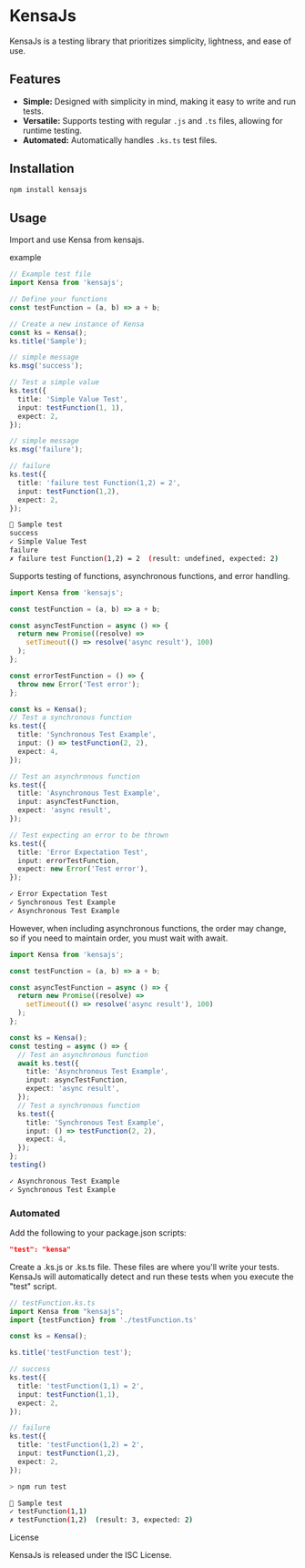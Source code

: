 # KensaJs

KensaJs is a testing library that prioritizes simplicity, lightness, and ease of use.

## Features

- **Simple:** Designed with simplicity in mind, making it easy to write and run tests.
- **Versatile:** Supports testing with regular `.js` and `.ts` files, allowing for runtime testing.
- **Automated:** Automatically handles `.ks.ts` test files.


## Installation

```bash
npm install kensajs
```
## Usage

Import and use Kensa from kensajs.

example
```typescript
// Example test file
import Kensa from 'kensajs';

// Define your functions
const testFunction = (a, b) => a + b;

// Create a new instance of Kensa
const ks = Kensa();
ks.title('Sample');

// simple message
ks.msg('success');

// Test a simple value
ks.test({
  title: 'Simple Value Test',
  input: testFunction(1, 1),
  expect: 2,
});

// simple message
ks.msg('failure');

// failure
ks.test({
  title: 'failure test Function(1,2) = 2',
  input: testFunction(1,2),
  expect: 2,
});
```

```bash
📄 Sample test
success
✓ Simple Value Test
failure
✗ failure test Function(1,2) = 2  (result: undefined, expected: 2)
```

Supports testing of functions, asynchronous functions, and error handling.

```typescript
import Kensa from 'kensajs';

const testFunction = (a, b) => a + b;

const asyncTestFunction = async () => {
  return new Promise((resolve) =>
    setTimeout(() => resolve('async result'), 100)
  );
};

const errorTestFunction = () => {
  throw new Error('Test error');
};

const ks = Kensa();
// Test a synchronous function
ks.test({
  title: 'Synchronous Test Example',
  input: () => testFunction(2, 2),
  expect: 4,
});

// Test an asynchronous function
ks.test({
  title: 'Asynchronous Test Example',
  input: asyncTestFunction,
  expect: 'async result',
});

// Test expecting an error to be thrown
ks.test({
  title: 'Error Expectation Test',
  input: errorTestFunction,
  expect: new Error('Test error'),
});
```

```bash
✓ Error Expectation Test
✓ Synchronous Test Example
✓ Asynchronous Test Example
```

However, when including asynchronous functions, the order may change, so if you need to maintain order, you must wait with await.

```typescript
import Kensa from 'kensajs';

const testFunction = (a, b) => a + b;

const asyncTestFunction = async () => {
  return new Promise((resolve) =>
    setTimeout(() => resolve('async result'), 100)
  );
};

const ks = Kensa();
const testing = async () => {
  // Test an asynchronous function
  await ks.test({
    title: 'Asynchronous Test Example',
    input: asyncTestFunction,
    expect: 'async result',
  });
  // Test a synchronous function
  ks.test({
    title: 'Synchronous Test Example',
    input: () => testFunction(2, 2),
    expect: 4,
  });
};
testing()
```

```bash
✓ Asynchronous Test Example
✓ Synchronous Test Example
```

### Automated

Add the following to your package.json scripts:

```json
"test": "kensa"
```

Create a .ks.js or .ks.ts file. These files are where you'll write your tests. KensaJs will automatically detect and run these tests when you execute the "test" script.

```typescript
// testFunction.ks.ts
import Kensa from "kensajs";
import {testFunction} from './testFunction.ts'

const ks = Kensa();

ks.title('testFunction test');

// success
ks.test({
  title: 'testFunction(1,1) = 2',
  input: testFunction(1,1),
  expect: 2,
});

// failure
ks.test({
  title: 'testFunction(1,2) = 2',
  input: testFunction(1,2),
  expect: 2,
});
```

```bash
> npm run test

📄 Sample test
✓ testFunction(1,1)
✗ testFunction(1,2)  (result: 3, expected: 2)
```


License

KensaJs is released under the ISC License.